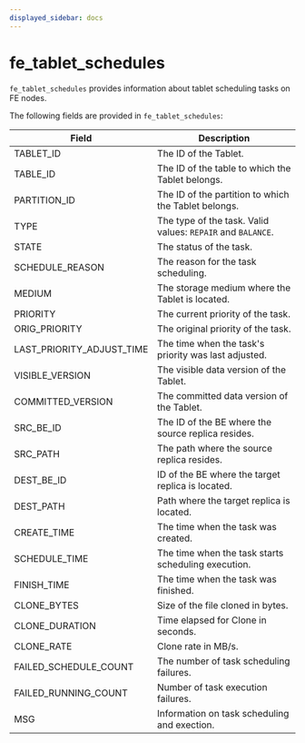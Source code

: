 ```yaml
---
displayed_sidebar: docs
---
```


# fe_tablet_schedules

`fe_tablet_schedules` provides information about tablet scheduling tasks on FE nodes.

The following fields are provided in `fe_tablet_schedules`:

| **Field**       | **Description**                                              |
| --------------- | ------------------------------------------------------------ |
| TABLET_ID       | The ID of the Tablet.                                        |
| TABLE_ID        | The ID of the table to which the Tablet belongs.             |
| PARTITION_ID    | The ID of the partition to which the Tablet belongs.         |
| TYPE            | The type of the task. Valid values: `REPAIR` and `BALANCE`.  |
| STATE           | The status of the task.                                      |
| SCHEDULE_REASON | The reason for the task scheduling.                          |
| MEDIUM          | The storage medium where the Tablet is located.              |
| PRIORITY        | The current priority of the task.                            |
| ORIG_PRIORITY   | The original priority of the task.                           |
| LAST_PRIORITY_ADJUST_TIME | The time when the task's priority was last adjusted. |
| VISIBLE_VERSION | The visible data version of the Tablet.                      |
| COMMITTED_VERSION | The committed data version of the Tablet.                  |
| SRC_BE_ID       | The ID of the BE where the source replica resides.           |
| SRC_PATH        | The path where the source replica resides.                   |
| DEST_BE_ID      | ID of the BE where the target replica is located.            |
| DEST_PATH       | Path where the target replica is located.                    |
| CREATE_TIME     | The time when the task was created.                          |
| SCHEDULE_TIME   | The time when the task starts scheduling execution.          |
| FINISH_TIME     | The time when the task was finished.                         |
| CLONE_BYTES     | Size of the file cloned in bytes.                            |
| CLONE_DURATION  | Time elapsed for Clone in seconds.                           |
| CLONE_RATE      | Clone rate in MB/s.                                          |
| FAILED_SCHEDULE_COUNT | The number of task scheduling failures.                |
| FAILED_RUNNING_COUNT | Number of task execution failures.                      |
| MSG             | Information on task scheduling and exection.                 |
